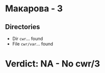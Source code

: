 # Макарова - 3
## Directories
- Dir `cwr`... found
- File `cwr/var`... found
# Verdict: **NA** - No cwr/3
